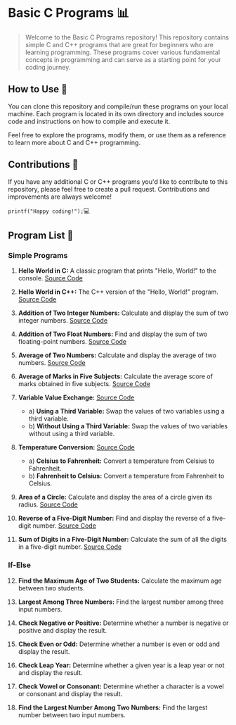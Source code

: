 # Basic C Programs :bar_chart:

> Welcome to the Basic C Programs repository! This repository contains simple C and C++ programs that are great for beginners who are learning programming. These programs cover various fundamental concepts in programming and can serve as a starting point for your coding journey.

## How to Use :notebook_with_decorative_cover:

You can clone this repository and compile/run these programs on your local machine. Each program is located in its own directory and includes source code and instructions on how to compile and execute it.

Feel free to explore the programs, modify them, or use them as a reference to learn more about C and C++ programming.

## Contributions :love_letter: 

If you have any additional C or C++ programs you'd like to contribute to this repository, please feel free to create a pull request. Contributions and improvements are always welcome!

```printf("Happy coding!");```:computer:

## Program List :bookmark_tabs:

### Simple Programs 

1. **Hello World in C:** A classic program that prints "Hello, World!" to the console. [Source Code](easy_programs/helloWorld.c)

2. **Hello World in C++:** The C++ version of the "Hello, World!" program. [Source Code](easy_programs/helloWorld.cpp)

3. **Addition of Two Integer Numbers:** Calculate and display the sum of two integer numbers. [Source Code](easy_programs/intSum.cpp)

4. **Addition of Two Float Numbers:** Find and display the sum of two floating-point numbers. [Source Code](easy_programs/floatSum.cpp)

5. **Average of Two Numbers:** Calculate and display the average of two numbers. [Source Code](easy_programs/avgNum.cpp)

6. **Average of Marks in Five Subjects:** Calculate the average score of marks obtained in five subjects. [Source Code](easy_programs/avgfive.cpp)

7. **Variable Value Exchange:** [Source Code](easy_programs/swapNum.cpp)
    - a) **Using a Third Variable:** Swap the values of two variables using a third variable.
    - b) **Without Using a Third Variable:** Swap the values of two variables without using a third variable.

8. **Temperature Conversion:** [Source Code](easy_programs/tempConvert.cpp)
    - a) **Celsius to Fahrenheit:** Convert a temperature from Celsius to Fahrenheit.
    - b) **Fahrenheit to Celsius:** Convert a temperature from Fahrenheit to Celsius.

9. **Area of a Circle:** Calculate and display the area of a circle given its radius. [Source Code](easy_programs/areaCircle.cpp)

10. **Reverse of a Five-Digit Number:** Find and display the reverse of a five-digit number. [Source Code](easy_programs/revNum.cpp)

11. **Sum of Digits in a Five-Digit Number:** Calculate the sum of all the digits in a five-digit number. [Source Code](easy_programs/sumOfDigits.cpp)


### If-Else

12. **Find the Maximum Age of Two Students:** Calculate the maximum age between two students.

13. **Largest Among Three Numbers:** Find the largest number among three input numbers.

14. **Check Negative or Positive:** Determine whether a number is negative or positive and display the result.

15. **Check Even or Odd:** Determine whether a number is even or odd and display the result.

16. **Check Leap Year:** Determine whether a given year is a leap year or not and display the result.

17. **Check Vowel or Consonant:** Determine whether a character is a vowel or consonant and display the result.

18. **Find the Largest Number Among Two Numbers:** Find the largest number between two input numbers.
